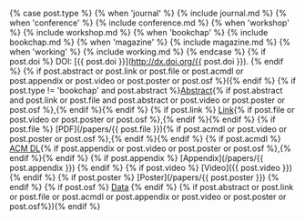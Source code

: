 {% case post.type %}
  {% when 'journal' %}
    {% include journal.md %}
  {% when 'conference' %}
    {% include conference.md %}
  {% when 'workshop' %}
    {% include workshop.md %}
  {% when 'bookchap' %}
    {% include bookchap.md %}
  {% when 'magazine' %}
    {% include magazine.md %}
  {% when 'working' %}
    {% include working.md %}
{% endcase %}
  {% if post.doi %} DOI: [{{ post.doi }}](http://dx.doi.org/{{ post.doi }}). {% endif %} 
  {% if post.abstract or post.link or post.file or post.acmdl or post.appendix or post.video or post.poster or post.osf %}({% endif %}
  {% if post.type != 'bookchap' and post.abstract %}[Abstract]({{post.url}}){% if post.abstract and post.link or post.file and post.abstract or post.video or post.poster or post.osf %},{% endif %}{% endif %}
  {% if post.link %} [Link]({{post.link}}){% if post.file or post.video or post.poster or post.osf %},{% endif %}{% endif %}
  {% if post.file %} [PDF](/papers/{{ post.file }}){% if post.acmdl or post.video or post.poster or post.osf %},{% endif %}{% endif %}
  {% if post.acmdl %} [ACM DL]({{post.acmdl}}){% if post.appendix or post.video or post.poster or post.osf %},{% endif %}{% endif %}
  {% if post.appendix %} [Appendix](/papers/{{ post.appendix }}) {% endif %}
  {% if post.video %} [Video]({{ post.video }}) {% endif %}
  {% if post.poster %} [Poster](/papers/{{ post.poster }}) {% endif %}
  {% if post.osf %} [Data]({{post.osf}}) {% endif %}
  {% if post.abstract or post.link or post.file or post.acmdl or post.appendix or post.video or post.poster or post.osf%}){% endif %}